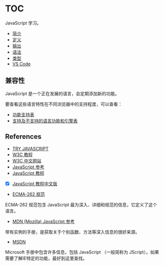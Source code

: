 # TOC

JavaScript 学习。

- [简介](tutorial/1_intro.md)
- [定义](tutorial/2_script.md)
- [输出](tutorial/3_output.md)
- [语法](tutorial/4_syntax.md)
- [类型](tutorial/5_data_types.md)
- [VS Code](tutorial/vscode.md)

## 兼容性

JavaScript 是一个正在发展的语言，会定期添加新的功能。

要查看这些语言特性在不同浏览器中的支持程度，可以查看：

- [功能支持表](https://caniuse.com/)
- [支持及不支持的语言功能和引擎表](https://kangax.github.io/compat-table/es6/)

## References

- [TRY JAVASCRIPT](https://www.javascript.com/)
- [W3C 教程](https://www.w3schools.com/js/)
- [W3C 中文网站](https://www.w3school.com.cn/js/js_examples.asp)
- [JavaScript 参考](https://www.w3schools.com/jsref/default.asp)
- [JavaScript 教程](https://javascript.info/)
- [x] [JavaScript 教程中文版](https://zh.javascript.info/)
- [ECMA-262 规范](https://tc39.es/ecma262/)

ECMA-262 规范包含 JavaScript 最为深入、详细和规范的信息，它定义了这个语言。

- [MDN (Mozilla) JavaScript 参考](https://developer.mozilla.org/en-US/docs/Web/JavaScript/Reference)

带有实例的手册，是获取关于个别函数、方法等深入信息的很好来源。

- [MSDN](http://msdn.microsoft.com/)

Microsoft 手册中包含许多信息，包括 JavaScript （一般简称为 JScript）。如果需要了解IE特定的功能，最好到这里查找。
